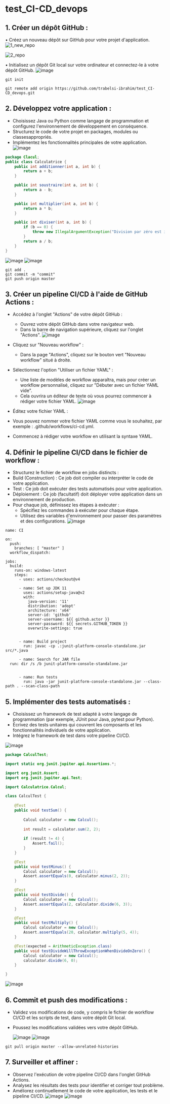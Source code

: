 # test_CI-CD_devops
## 1. Créer un dépôt GitHub :
• Créez un nouveau dépôt sur GitHub pour votre projet d'application.
![1_new_repo](https://github.com/trabelsi-ibrahim/test_CI-CD_devops/assets/121525548/91115968-5af7-42cc-883f-aa5c4520c627)

![2_repo](https://github.com/trabelsi-ibrahim/test_CI-CD_devops/assets/121525548/b7097d63-8a90-4549-a3e2-4adf6160d073)

• Initialisez un dépôt Git local sur votre ordinateur et connectez-le à votre dépôt GitHub.
![image](https://github.com/trabelsi-ibrahim/test_CI-CD_devops/assets/121525548/c7224340-d80e-40eb-abd4-de88eb5d2b5d)
```
git init
```
```
git remote add origin https://github.com/trabelsi-ibrahim/test_CI-CD_devops.git
```

## 2. Développez votre application :
- Choisissez Java ou Python comme langage de programmation et configurez l'environnement de développement en conséquence.
- Structurez le code de votre projet en packages, modules ou classesappropriés.
- Implémentez les fonctionnalités principales de votre application.
![image](https://github.com/trabelsi-ibrahim/test_CI-CD_devops/assets/121525548/d75f4f40-7fb8-4068-8278-ca666382013a)
```java
package Clacul;
public class Calculatrice {
    public int additionner(int a, int b) {
        return a + b;
    }

    public int soustraire(int a, int b) {
        return a - b;
    }

    public int multiplier(int a, int b) {
        return a * b;
    }

    public int diviser(int a, int b) {
        if (b == 0) {
            throw new IllegalArgumentException("Division par zéro est impossible");
        }
        return a / b;
    }
}
```
![image](https://github.com/trabelsi-ibrahim/test_CI-CD_devops/assets/121525548/fe1e20d9-1562-4ed5-96b3-aa47ed293fe0)
![image](https://github.com/trabelsi-ibrahim/test_CI-CD_devops/assets/121525548/f7095ad4-0f5b-42c3-929a-1fd5fc84e660)

```
git add .
git commit -m "commit"
git push origin master

```
## 3. Créer un pipeline CI/CD à l'aide de GitHub Actions :
- Accédez à l'onglet "Actions" de votre dépôt GitHub :
  - Ouvrez votre dépôt GitHub dans votre navigateur web.
  - Dans la barre de navigation supérieure, cliquez sur l'onglet "Actions".
   ![image](https://github.com/trabelsi-ibrahim/test_CI-CD_devops/assets/121525548/ac6e2a9f-4ff9-461a-a4e8-a1c9afd830c2)

- Cliquez sur "Nouveau workflow" :
  - Dans la page "Actions", cliquez sur le bouton vert "Nouveau workflow" situé à droite.
- Sélectionnez l'option "Utiliser un fichier YAML" :
  - Une liste de modèles de workflow apparaîtra, mais pour créer un workflow personnalisé, cliquez sur "Débuter avec un fichier YAML vide".
  - Cela ouvrira un éditeur de texte où vous pourrez commencer à rédiger votre fichier YAML.
    ![image](https://github.com/trabelsi-ibrahim/test_CI-CD_devops/assets/121525548/7c22f4cc-2f19-4ced-92e7-12cf073e9f69)

- Éditez votre fichier YAML :
- Vous pouvez nommer votre fichier YAML comme vous le souhaitez, par exemple : .github/workflows/ci-cd.yml.
- Commencez à rédiger votre workflow en utilisant la syntaxe YAML.

## 4. Définir le pipeline CI/CD dans le fichier de workflow :
- Structurez le fichier de workflow en jobs distincts :
- Build (Construction) : Ce job doit compiler ou interpréter le code de votre application.
- Test : Ce job doit exécuter des tests automatisés pour votre application.
- Déploiement : Ce job (facultatif) doit déployer votre application dans un environnement de production.
- Pour chaque job, définissez les étapes à exécuter :
  - Spécifiez les commandes à exécuter pour chaque étape.
  - Utilisez des variables d'environnement pour passer des paramètres et des configurations.
    ![image](https://github.com/trabelsi-ibrahim/test_CI-CD_devops/assets/121525548/9baffb9b-ac8c-4c43-bbee-0eb35ac0d0ad)
```YAMAL
name: CI

on:
  push:
    branches: [ "master" ]
  workflow_dispatch:

jobs:
  build:
    runs-on: windows-latest
    steps:
      - uses: actions/checkout@v4

      - name: Set up JDK 11
        uses: actions/setup-java@v2
        with:
          java-version: '11'
          distribution: 'adopt'
          architecture: 'x64'
          server-id: 'github'
          server-username: ${{ github.actor }}
          server-password: ${{ secrets.GITHUB_TOKEN }}
          overwrite-settings: true

     
      - name: Build project
        run: javac -cp .:junit-platform-console-standalone.jar src/*.java

      - name: Search for JAR file
  run: dir /s /b junit-platform-console-standalone.jar


      - name: Run tests
        run: java -jar junit-platform-console-standalone.jar --class-path . --scan-class-path

```

## 5. Implémenter des tests automatisés :
- Choisissez un framework de test adapté à votre langage de programmation (par exemple, JUnit pour Java, pytest pour Python).
- Écrivez des tests unitaires qui couvrent les composants et les fonctionnalités individuels de votre application.
- Intégrez le framework de test dans votre pipeline CI/CD.
  
![image](https://github.com/trabelsi-ibrahim/test_CI-CD_devops/assets/121525548/5fa497aa-fed4-4a57-a6d2-b02dda51d135)
```java
package CalculTest;

import static org.junit.jupiter.api.Assertions.*;

import org.junit.Assert;
import org.junit.jupiter.api.Test;

import Calculatrice.Calcul;

class CalculTest {
	
	@Test
	public void testSum() {
		
		Calcul calculator = new Calcul();
		
		int result = calculator.sum(2, 2);
		
		if (result != 4) {   
			Assert.fail();
		}
	}

	@Test
	public void testMinus() {
		Calcul calculator = new Calcul();
		Assert.assertEquals(0, calculator.minus(2, 2));
	}

	@Test
	public void testDivide() {
		Calcul calculator = new Calcul();
		Assert.assertEquals(2, calculator.divide(6, 3));
	}

	@Test
	public void testMultiply() {
		Calcul calculator = new Calcul();
		Assert.assertEquals(20, calculator.multiply(5, 4));
	}

	@Test(expected = ArithmeticException.class)
	public void testDivideWillThrowExceptionWhenDivideOnZero() {
		Calcul calculator = new Calcul();
		calculator.divide(6, 0);
	}

}

```
![image](https://github.com/trabelsi-ibrahim/test_CI-CD_devops/assets/121525548/d3633492-7a47-46d5-9674-fc3474ef5916)

## 6. Commit et push des modifications :
-  Validez vos modifications de code, y compris le fichier de workflow CI/CD et les scripts de test, dans votre dépôt Git local.
- Poussez les modifications validées vers votre dépôt GitHub.

  ![image](https://github.com/trabelsi-ibrahim/test_CI-CD_devops/assets/121525548/e49ed15f-1de0-4118-9843-74d97748d62d)
![image](https://github.com/trabelsi-ibrahim/test_CI-CD_devops/assets/121525548/78aff333-96a2-4879-bce8-5e3784500cd5)

```
git pull origin master --allow-unrelated-histories

```

## 7. Surveiller et affiner :
- Observez l'exécution de votre pipeline CI/CD dans l'onglet GitHub Actions.
- Analysez les résultats des tests pour identifier et corriger tout problème.
- Améliorez continuellement le code de votre application, les tests et le pipeline CI/CD.
![image](https://github.com/trabelsi-ibrahim/test_CI-CD_devops/assets/121525548/2271f50f-c022-4da9-80e8-2a5c94ae1962)
![image](https://github.com/trabelsi-ibrahim/test_CI-CD_devops/assets/121525548/54fc70ad-17ae-410d-be98-23b4af0c0373)

